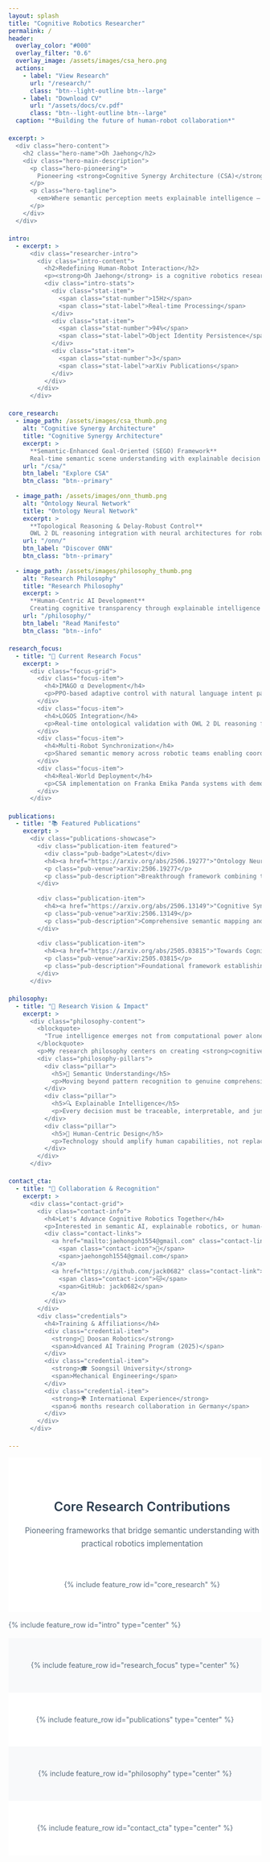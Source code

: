 ```yaml
---
layout: splash
title: "Cognitive Robotics Researcher"
permalink: /
header:
  overlay_color: "#000"
  overlay_filter: "0.6"
  overlay_image: /assets/images/csa_hero.png
  actions:
    - label: "View Research"
      url: "/research/"
      class: "btn--light-outline btn--large"
    - label: "Download CV"
      url: "/assets/docs/cv.pdf"
      class: "btn--light-outline btn--large"
  caption: "*Building the future of human-robot collaboration*"

excerpt: >
  <div class="hero-content">
    <h2 class="hero-name">Oh Jaehong</h2>
    <div class="hero-main-description">
      <p class="hero-pioneering">
        Pioneering <strong>Cognitive Synergy Architecture (CSA)</strong> & <strong>Ontology Neural Network (ONN)</strong>
      </p>
      <p class="hero-tagline">
        <em>Where semantic perception meets explainable intelligence — creating robots that don't just compute, but <strong>comprehend, collaborate, and co-evolve</strong> with humans.</em>
      </p>
    </div>
  </div>

intro:
  - excerpt: >
      <div class="researcher-intro">
        <div class="intro-content">
          <h2>Redefining Human-Robot Interaction</h2>
          <p><strong>Oh Jaehong</strong> is a cognitive robotics researcher at the forefront of human-centric AI, developing frameworks where machines transcend mere automation to become <strong>thinking partners</strong>.</p>
          <div class="intro-stats">
            <div class="stat-item">
              <span class="stat-number">15Hz</span>
              <span class="stat-label">Real-time Processing</span>
            </div>
            <div class="stat-item">
              <span class="stat-number">94%</span>
              <span class="stat-label">Object Identity Persistence</span>
            </div>
            <div class="stat-item">
              <span class="stat-number">3</span>
              <span class="stat-label">arXiv Publications</span>
            </div>
          </div>
        </div>
      </div>

core_research:
  - image_path: /assets/images/csa_thumb.png
    alt: "Cognitive Synergy Architecture"
    title: "Cognitive Synergy Architecture"
    excerpt: >
      **Semantic-Enhanced Goal-Oriented (SEGO) Framework**  
      Real-time semantic scene understanding with explainable decision making for collaborative robotics.
    url: "/csa/"
    btn_label: "Explore CSA"
    btn_class: "btn--primary"
    
  - image_path: /assets/images/onn_thumb.png
    alt: "Ontology Neural Network"
    title: "Ontology Neural Network"
    excerpt: >
      **Topological Reasoning & Delay-Robust Control**  
      OWL 2 DL reasoning integration with neural architectures for robust cognitive control systems.
    url: "/onn/"
    btn_label: "Discover ONN"
    btn_class: "btn--primary"
    
  - image_path: /assets/images/philosophy_thumb.png
    alt: "Research Philosophy"
    title: "Research Philosophy"
    excerpt: >
      **Human-Centric AI Development**  
      Creating cognitive transparency through explainable intelligence that amplifies human capabilities.
    url: "/philosophy/"
    btn_label: "Read Manifesto"
    btn_class: "btn--info"

research_focus:
  - title: "🎯 Current Research Focus"
    excerpt: >
      <div class="focus-grid">
        <div class="focus-item">
          <h4>IMAGO α Development</h4>
          <p>PPO-based adaptive control with natural language intent parsing for seamless human-robot communication.</p>
        </div>
        <div class="focus-item">
          <h4>LOGOS Integration</h4>
          <p>Real-time ontological validation with OWL 2 DL reasoning for explainable AI decision-making.</p>
        </div>
        <div class="focus-item">
          <h4>Multi-Robot Synchronization</h4>
          <p>Shared semantic memory across robotic teams enabling coordinated collaborative behaviors.</p>
        </div>
        <div class="focus-item">
          <h4>Real-World Deployment</h4>
          <p>CSA implementation on Franka Emika Panda systems with demonstrated industrial applications.</p>
        </div>
      </div>

publications:
  - title: "📚 Featured Publications"
    excerpt: >
      <div class="publications-showcase">
        <div class="publication-item featured">
          <div class="pub-badge">Latest</div>
          <h4><a href="https://arxiv.org/abs/2506.19277">"Ontology Neural Network and ORTSF: A Framework for Topological Reasoning and Delay-Robust Control"</a></h4>
          <p class="pub-venue">arXiv:2506.19277</p>
          <p class="pub-description">Breakthrough framework combining topological reasoning with neural architectures for robust cognitive control in dynamic environments.</p>
        </div>
        
        <div class="publication-item">
          <h4><a href="https://arxiv.org/abs/2506.13149">"Cognitive Synergy Architecture: SEGO for Human-Centric Collaborative Robots"</a></h4>
          <p class="pub-venue">arXiv:2506.13149</p>
          <p class="pub-description">Comprehensive semantic mapping and scene graph construction for explainable robot behavior.</p>
        </div>
        
        <div class="publication-item">
          <h4><a href="https://arxiv.org/abs/2505.03815">"Towards Cognitive Collaborative Robots: Semantic-Level Integration and Explainable Control"</a></h4>
          <p class="pub-venue">arXiv:2505.03815</p>
          <p class="pub-description">Foundational framework establishing semantic-level human-robot collaboration principles.</p>
        </div>
      </div>

philosophy:
  - title: "🌟 Research Vision & Impact"
    excerpt: >
      <div class="philosophy-content">
        <blockquote>
          "True intelligence emerges not from computational power alone, but from the capacity to understand, explain, and harmoniously collaborate with human cognition."
        </blockquote>
        <p>My research philosophy centers on creating <strong>cognitive transparency</strong> — developing AI systems that don't just perform tasks, but reveal their reasoning processes, making them trustworthy partners in complex human endeavors.</p>
        <div class="philosophy-pillars">
          <div class="pillar">
            <h5>🧠 Semantic Understanding</h5>
            <p>Moving beyond pattern recognition to genuine comprehension of context and meaning.</p>
          </div>
          <div class="pillar">
            <h5>🔍 Explainable Intelligence</h5>
            <p>Every decision must be traceable, interpretable, and justifiable to human collaborators.</p>
          </div>
          <div class="pillar">
            <h5>🤝 Human-Centric Design</h5>
            <p>Technology should amplify human capabilities, not replace human judgment.</p>
          </div>
        </div>
      </div>

contact_cta:
  - title: "🤝 Collaboration & Recognition"
    excerpt: >
      <div class="contact-grid">
        <div class="contact-info">
          <h4>Let's Advance Cognitive Robotics Together</h4>
          <p>Interested in semantic AI, explainable robotics, or human-robot interaction? Let's explore how CSA and ONN can accelerate your research or industrial applications.</p>
          <div class="contact-links">
            <a href="mailto:jaehongoh1554@gmail.com" class="contact-link">
              <span class="contact-icon">📧</span>
              <span>jaehongoh1554@gmail.com</span>
            </a>
            <a href="https://github.com/jack0682" class="contact-link">
              <span class="contact-icon">🐱</span>
              <span>GitHub: jack0682</span>
            </a>
          </div>
        </div>
        <div class="credentials">
          <h4>Training & Affiliations</h4>
          <div class="credential-item">
            <strong>🏢 Doosan Robotics</strong>
            <span>Advanced AI Training Program (2025)</span>
          </div>
          <div class="credential-item">
            <strong>🎓 Soongsil University</strong>
            <span>Mechanical Engineering</span>
          </div>
          <div class="credential-item">
            <strong>🌍 International Experience</strong>
            <span>6 months research collaboration in Germany</span>
          </div>
        </div>
      </div>

---
```


<section class="core-research-section">
  <div class="section-container">
    <div class="section-header">
      <h2>Core Research Contributions</h2>
      <p>Pioneering frameworks that bridge semantic understanding with practical robotics implementation</p>
    </div>
    {% include feature_row id="core_research" %}
  </div>
</section>

{% include feature_row id="intro" type="center" %}

<section class="research-focus-section">
  {% include feature_row id="research_focus" type="center" %}
</section>

<section class="publications-section">
  {% include feature_row id="publications" type="center" %}
</section>

<section class="philosophy-section">
  {% include feature_row id="philosophy" type="center" %}
</section>

<section class="contact-section">
  {% include feature_row id="contact_cta" type="center" %}
</section>

<style>
/* Global Typography & Spacing */
:root {
  --primary-color: #2c3e50;
  --accent-color: #3498db;
  --secondary-color: #9b59b6;
  --text-color: #5a6c7d;
  --light-bg: #f8f9fa;
  --white: #ffffff;
  --shadow-light: 0 2px 12px rgba(0,0,0,0.06);
  --shadow-medium: 0 4px 20px rgba(0,0,0,0.12);
  --border-radius: 12px;
  --transition: all 0.3s ease;
}

body {
  font-family: 'Inter', -apple-system, BlinkMacSystemFont, sans-serif;
  line-height: 1.7;
  color: var(--text-color);
}

/* Global Layout - Center Alignment */
.page__content .wrapper {
  max-width: 1400px;
  margin: 0 auto;
  padding: 0 2em;
  text-align: center;
}

.feature__wrapper {
  max-width: 1400px;
  margin: 0 auto !important;
  padding: 0 2em !important;
  text-align: center !important;
}

.feature__wrapper--left {
  max-width: 1400px;
  margin: 0 auto !important;
  padding: 0 2em !important;
  text-align: center !important;
}

/* Section containers - center alignment */
section {
  padding: 5em 0;
  position: relative;
  width: 100% !important;
  margin: 0 !important;
  text-align: center !important;
}

.section-container {
  max-width: 1400px;
  margin: 0 auto;
  padding: 0 2em;
  text-align: center !important;
  width: 100% !important;
}

/* Force all feature items to be center aligned */
.feature__item {
  margin-bottom: 2em;
  width: 100% !important;
  max-width: none !important;
  text-align: center !important;
}

/* Override left alignment classes to center */
.feature__item--left {
  text-align: center !important;
  margin: 0 auto !important;
  max-width: 1400px !important;
  width: 100% !important;
}

.feature__item--left .archive__item {
  text-align: center !important;
  margin: 0 !important;
  width: 100% !important;
  max-width: none !important;
}

.feature__item--left .archive__item-body {
  text-align: center !important;
  padding: 3em 2em;
  width: 100% !important;
  max-width: none !important;
  margin: 0 auto !important;
}

.feature__item--left .archive__item-title {
  font-size: 2em;
  margin-bottom: 1em;
  color: var(--primary-color);
  font-weight: 600;
  text-align: center !important;
}

.feature__item--left .archive__item-excerpt {
  font-size: 1em;
  line-height: 1.7;
  color: var(--text-color);
  text-align: center !important;
  width: 100% !important;
  max-width: none !important;
}

.feature__item--center {
  text-align: center !important;
  margin: 0 auto !important;
  max-width: 1400px !important;
}

.feature__item--center .archive__item-body {
  text-align: center !important;
  max-width: none !important;
  width: 100% !important;
}

/* Enhanced Header Typography - Title & Name Styling */
.page__hero--overlay .page__title {
  font-size: 2.4em;
  font-weight: 600;
  margin-bottom: 0.5em;
  text-shadow: 2px 2px 6px rgba(0,0,0,0.8);
  line-height: 1.1;
  letter-spacing: 0.01em;
  font-family: 'Inter', -apple-system, BlinkMacSystemFont, sans-serif;
  color: rgba(255,255,255,1);
  text-align: center;
}

.hero-content {
  max-width: 900px;
  margin: 0 auto;
  text-align: center;
}

.hero-name {
  font-size: 1.2em;
  font-weight: 400;
  color: rgba(255,255,255,0.85);
  margin: 0 0 1.5em 0;
  text-shadow: 1px 1px 3px rgba(0,0,0,0.7);
  letter-spacing: 0.02em;
  text-align: center;
}

.hero-main-description {
  text-align: center;
  max-width: 800px;
  margin: 0 auto;
}

.hero-pioneering {
  font-size: 1.2em;
  line-height: 1.5;
  margin: 0 0 1em 0;
  text-shadow: 1px 1px 3px rgba(0,0,0,0.7);
  font-weight: 400;
  text-align: center;
}

.hero-tagline {
  font-size: 1.1em;
  line-height: 1.6;
  margin: 0;
  text-shadow: 1px 1px 3px rgba(0,0,0,0.6);
  opacity: 0.9;
  text-align: center;
}

/* Researcher Introduction Section */
.researcher-intro {
  background: linear-gradient(135deg, var(--white) 0%, var(--light-bg) 100%);
  border-radius: var(--border-radius);
  padding: 4em 3em;
  margin: 2em 0;
  box-shadow: var(--shadow-light);
  border: 1px solid #e9ecef;
}

.intro-content h2 {
  font-size: 2.2em;
  color: var(--primary-color);
  margin-bottom: 1em;
  font-weight: 600;
  text-align: center;
}

.intro-content p {
  font-size: 1.1em;
  text-align: center;
  margin-bottom: 2.5em;
  max-width: 600px;
  margin-left: auto;
  margin-right: auto;
}

.intro-stats {
  display: grid;
  grid-template-columns: repeat(auto-fit, minmax(180px, 1fr));
  gap: 2em;
  margin-top: 2em;
}

.stat-item {
  text-align: center;
  padding: 1.5em;
  background: var(--white);
  border-radius: 10px;
  box-shadow: var(--shadow-light);
  transition: var(--transition);
}

.stat-item:hover {
  transform: translateY(-4px);
  box-shadow: var(--shadow-medium);
}

.stat-number {
  display: block;
  font-size: 2.5em;
  font-weight: 700;
  color: var(--accent-color);
  line-height: 1;
}

.stat-label {
  display: block;
  font-size: 0.9em;
  color: var(--text-color);
  margin-top: 0.5em;
  font-weight: 500;
}

/* Section Styling */
section {
  padding: 5em 0;
  position: relative;
}

.core-research-section {
  background: var(--white);
}

.research-focus-section {
  background: var(--light-bg);
}

.publications-section {
  background: var(--white);
}

.philosophy-section {
  background: var(--light-bg);
}

.contact-section {
  background: var(--white);
}

.section-container {
  max-width: 1200px;
  margin: 0 auto;
  padding: 0 2em;
}

.section-header {
  text-align: center;
  margin-bottom: 4em;
}

.section-header h2 {
  font-size: 2.4em;
  color: var(--primary-color);
  margin-bottom: 0.5em;
  font-weight: 600;
}

.section-header p {
  font-size: 1.1em;
  color: var(--text-color);
  max-width: 600px;
  margin: 0 auto;
}

/* Core Research Cards - Center aligned 3-column grid */
.feature__wrapper {
  display: flex !important;
  justify-content: center !important;
  flex-wrap: wrap !important;
  gap: 2em !important;
  max-width: 1200px;  /* 적절한 콘텐츠 중심 너비 */
  margin: 0 auto !important;
  padding: 0 2em !important;
  text-align: center !important;
}


.feature__item {
  margin-bottom: 0 !important;
  width: 100% !important;
  max-width: none !important;
  text-align: center !important;
}

.feature__item .archive__item {
  background: var(--white);
  border-radius: var(--border-radius);
  overflow: hidden;
  box-shadow: var(--shadow-light);
  transition: var(--transition);
  border: 1px solid #e9ecef;
  height: 100%;
  width: 100% !important;
  max-width: none !important;
  margin: 0 !important;
  display: flex;
  flex-direction: column;
  text-align: center;
}

.feature__item .archive__item:hover {
  transform: translateY(-6px);
  box-shadow: var(--shadow-medium);
}

.feature__item .archive__item-teaser {
  height: 220px;
  overflow: hidden;
  position: relative;
  flex-shrink: 0;
}

.feature__item .archive__item-teaser img {
  width: 100%;
  height: 100%;
  object-fit: cover;
  transition: transform 0.4s ease;
}

.feature__item .archive__item-teaser:hover img {
  transform: scale(1.08);
}

.feature__item .archive__item-body {
  padding: 2em;
  flex-grow: 1;
  display: flex;
  flex-direction: column;
  text-align: center;
}

.feature__item .archive__item-title {
  font-size: 1.4em;
  margin-bottom: 1em;
  color: var(--primary-color);
  font-weight: 600;
  line-height: 1.3;
  text-align: center;
}

.feature__item .archive__item-excerpt {
  font-size: 1em;
  line-height: 1.6;
  color: var(--text-color);
  margin-bottom: 1.5em;
  flex-grow: 1;
  text-align: center;
}

/* Ensure buttons are at bottom */
.feature__item .archive__item-body .btn {
  margin-top: auto;
}

/* Focus Grid - Horizontal 4-column layout */
.focus-grid {
  display: grid;
  grid-template-columns: repeat(4, 1fr);
  gap: 1.5em;
  margin-top: 1em;
  max-width: 1400px;
  margin-left: auto;
  margin-right: auto;
}

.focus-item {
  background: var(--white);
  padding: 1.8em 1.5em;
  border-radius: var(--border-radius);
  box-shadow: var(--shadow-light);
  transition: var(--transition);
  text-align: center;
  min-height: 200px;
  display: flex;
  flex-direction: column;
  justify-content: space-between;
}

.focus-item:hover {
  transform: translateY(-4px);
  box-shadow: var(--shadow-medium);
}

.focus-item h4 {
  color: var(--primary-color);
  margin-bottom: 0.8em;
  font-size: 1.1em;
  font-weight: 600;
  text-align: center;
}

.focus-item p {
  margin: 0;
  line-height: 1.5;
  font-size: 0.9em;
  text-align: center;
  flex-grow: 1;
}

/* Publications Showcase - Horizontal 3-column layout */
.publications-showcase {
  margin-top: 1em;
  display: grid;
  grid-template-columns: repeat(3, 1fr);
  gap: 2em;
  max-width: 1400px;
  margin-left: auto;
  margin-right: auto;
}

.publication-item {
  background: var(--white);
  padding: 2em 1.8em;
  border-radius: var(--border-radius);
  box-shadow: var(--shadow-light);
  transition: var(--transition);
  position: relative;
  text-align: center;
  min-height: 280px;
  display: flex;
  flex-direction: column;
}

.publication-item:hover {
  transform: translateY(-2px);
  box-shadow: var(--shadow-medium);
}

.publication-item.featured {
  border-left: 4px solid var(--accent-color);
}

.pub-badge {
  position: absolute;
  top: -8px;
  right: 20px;
  background: linear-gradient(135deg, var(--accent-color), #2980b9);
  color: white;
  padding: 0.3em 1em;
  border-radius: 15px;
  font-size: 0.8em;
  font-weight: 600;
}

.publication-item h4 {
  margin-bottom: 0.8em;
  font-size: 1.1em;
  font-weight: 600;
  text-align: center;
  line-height: 1.3;
}

.publication-item h4 a {
  color: var(--primary-color);
  text-decoration: none;
  transition: color 0.3s ease;
}

.publication-item h4 a:hover {
  color: var(--accent-color);
}

.pub-venue {
  color: var(--accent-color);
  font-weight: 600;
  margin-bottom: 1em;
  font-size: 0.9em;
  text-align: center;
}

.pub-description {
  margin: 0;
  line-height: 1.5;
  font-size: 0.9em;
  text-align: center;
  flex-grow: 1;
}

/* Philosophy Pillars - Horizontal 3-column layout */
.philosophy-pillars {
  display: grid;
  grid-template-columns: repeat(3, 1fr);
  gap: 2em;
  margin-top: 2em;
  max-width: 1400px;
  margin-left: auto;
  margin-right: auto;
}

.pillar {
  background: var(--white);
  padding: 2em 1.8em;
  border-radius: var(--border-radius);
  box-shadow: var(--shadow-light);
  text-align: center;
  min-height: 180px;
  display: flex;
  flex-direction: column;
  justify-content: space-between;
}

.pillar h5 {
  color: var(--primary-color);
  margin-bottom: 1em;
  font-size: 1.1em;
  font-weight: 600;
  text-align: center;
}

.pillar p {
  margin: 0;
  line-height: 1.5;
  text-align: center;
  flex-grow: 1;
}

/* Philosophy Content */
.philosophy-content {
  text-align: center;
  max-width: 1200px;
  margin: 0 auto;
}

.philosophy-content blockquote {
  font-size: 1.3em;
  font-style: italic;
  color: var(--primary-color);
  border-left: 4px solid var(--secondary-color);
  padding-left: 2em;
  margin: 0 auto 2em auto;
  font-weight: 500;
  text-align: center;
  max-width: 900px;
}

.philosophy-content p {
  text-align: center;
  max-width: 900px;
  margin: 0 auto 2em auto;
}

/* Force center alignment for all content */
.feature__item--left .focus-grid,
.feature__item--left .publications-showcase,
.feature__item--left .philosophy-content,
.feature__item--left .contact-grid {
  text-align: center !important;
  width: 100% !important;
  max-width: none !important;
}

.feature__item--left .focus-item,
.feature__item--left .publication-item,
.feature__item--left .pillar,
.feature__item--left .contact-info,
.feature__item--left .credentials {
  text-align: center !important;
}

.feature__item--left blockquote {
  text-align: center !important;
}

/* Contact Grid */
.contact-grid {
  display: grid;
  grid-template-columns: 1fr 1fr;
  gap: 3em;
  margin-top: 1em;
}

.contact-info h4,
.credentials h4 {
  color: var(--primary-color);
  margin-bottom: 1em;
  font-size: 1.3em;
  font-weight: 600;
}

.contact-links {
  margin-top: 2em;
}

.contact-link {
  display: flex;
  align-items: center;
  margin-bottom: 1em;
  text-decoration: none;
  color: var(--text-color);
  transition: color 0.3s ease;
}

.contact-link:hover {
  color: var(--accent-color);
}

.contact-icon {
  margin-right: 1em;
  font-size: 1.2em;
}

.credential-item {
  display: flex;
  justify-content: space-between;
  align-items: flex-start;
  margin-bottom: 1.2em;
  padding-bottom: 1.2em;
  border-bottom: 1px solid #e9ecef;
}

.credential-item:last-child {
  border-bottom: none;
  margin-bottom: 0;
  padding-bottom: 0;
}

.credential-item strong {
  color: var(--primary-color);
  margin-right: 1em;
  flex-shrink: 0;
}

.credential-item span {
  text-align: right;
}

/* Enhanced Buttons */
.btn--large {
  padding: 12px 28px;
  font-size: 1em;
  font-weight: 600;
  text-transform: none;
  border-radius: 8px;
  transition: var(--transition);
  border: none;
  text-decoration: none;
  display: inline-block;
}

.btn--primary {
  background: linear-gradient(135deg, var(--accent-color) 0%, #2980b9 100%);
  color: white;
}

.btn--primary:hover {
  background: linear-gradient(135deg, #2980b9 0%, #1f639a 100%);
  transform: translateY(-2px);
  box-shadow: 0 8px 25px rgba(52, 152, 219, 0.3);
  color: white;
}

.btn--info {
  background: linear-gradient(135deg, var(--secondary-color) 0%, #8e44ad 100%);
  color: white;
}

.btn--info:hover {
  background: linear-gradient(135deg, #8e44ad 0%, #7d3c98 100%);
  transform: translateY(-2px);
  box-shadow: 0 8px 25px rgba(155, 89, 182, 0.3);
  color: white;
}

/* Left-aligned content sections - Fix alignment */
.feature__item--left .archive__item-body {
  text-align: left;
  padding: 3em 2em;
}

.feature__item--left .archive__item-title {
  font-size: 2em;
  margin-bottom: 1em;
  color: var(--primary-color);
  font-weight: 600;
  text-align: left;
}

.feature__item--left .archive__item-excerpt {
  font-size: 1em;
  line-height: 1.7;
  color: var(--text-color);
  text-align: left;
}

/* Ensure all content within left sections is left-aligned */
.feature__item--left .archive__item-excerpt * {
  text-align: left;
}

.feature__item--left .focus-grid,
.feature__item--left .publications-showcase,
.feature__item--left .philosophy-content,
.feature__item--left .contact-grid {
  text-align: left;
}

.feature__item--left .focus-item,
.feature__item--left .publication-item,
.feature__item--left .pillar,
.feature__item--left .contact-info,
.feature__item--left .credentials {
  text-align: left;
}

.feature__item--left blockquote {
  text-align: left;
}

/* Responsive Design - Maintain horizontal layouts */
@media (max-width: 1024px) {
  .page__hero--overlay .page__title {
    font-size: 2.2em;
  }
  
  .researcher-intro {
    padding: 3em 2em;
  }
  
  .intro-stats {
    grid-template-columns: repeat(auto-fit, minmax(150px, 1fr));
    gap: 1.5em;
  }
  
  section {
    padding: 4em 0;
  }
  
  /* Adjust grid columns for medium screens */
  .focus-grid {
    grid-template-columns: repeat(2, 1fr);
    gap: 1.5em;
  }
  
  .publications-showcase {
    grid-template-columns: repeat(2, 1fr);
    gap: 1.5em;
  }
  
  .philosophy-pillars {
    grid-template-columns: repeat(2, 1fr);
    gap: 1.5em;
  }
  
  .feature__wrapper {
    grid-template-columns: repeat(2, 1fr) !important;
  }
  
  .contact-grid {
    grid-template-columns: 1fr;
    gap: 2em;
  }
  
  .credential-item {
    flex-direction: column;
    align-items: center;
    text-align: center;
  }
  
  .credential-item span {
    text-align: center;
    margin-top: 0.5em;
  }
}

@media (max-width: 1024px) {
  .page__hero--overlay .page__title {
    font-size: 2em;
  }
  
  .page__hero--overlay .page__lead {
    font-size: 1.1em;
  }
  
  .researcher-intro {
    padding: 2.5em 1.5em;
  }
  
  .intro-content h2 {
    font-size: 1.8em;
  }
  
  .intro-stats {
    grid-template-columns: 1fr;
    gap: 1em;
  }
  
  /* Single column for mobile */
  .focus-grid {
    grid-template-columns: 1fr;
    gap: 1em;
  }
  
  .publications-showcase {
    grid-template-columns: 1fr;
    gap: 1.5em;
  }
  
  .philosophy-pillars {
    grid-template-columns: 1fr;
    gap: 1.5em;
  }
  
  .feature__wrapper {
    grid-template-columns: 1fr !important;
  }
  
  .feature__item .archive__item-body {
    padding: 1.5em;
  }
  
  .feature__item--left .archive__item-body {
    padding: 2em 1.5em;
  }
  
  .feature__item--left .archive__item-title {
    font-size: 1.6em;
  }
  
  section {
    padding: 3em 0;
  }
  
  .section-container,
  .feature__wrapper {
    padding: 0 1em;
  }
  
  .focus-item, .publication-item, .pillar {
    padding: 1.5em;
    min-height: auto;
  }
  
  .philosophy-content blockquote {
    font-size: 1.1em;
    padding-left: 1.5em;
  }
}

@media (max-width: 1024px) {
  .page__hero--overlay .page__title {
    font-size: 1.8em;
  }
  
  .researcher-intro {
    padding: 2em 1em;
  }
  
  .intro-content h2 {
    font-size: 1.6em;
  }
  
  .section-header h2 {
    font-size: 1.8em;
  }
  
  .btn--large {
    padding: 10px 20px;
    font-size: 0.9em;
  }
  
  .focus-item,
  .publication-item,
  .pillar {
    padding: 1.2em;
  }
  
  .philosophy-content blockquote {
    font-size: 1em;
    padding-left: 1.2em;
  }
}

/* Accessibility Improvements */
@media (prefers-reduced-motion: reduce) {
  * {
    transition: none !important;
    animation: none !important;
  }
}

/* Print Styles */
@media print {
  .page__hero,
  .btn,
  .contact-links {
    display: none;
  }
  
  body {
    font-size: 12pt;
    line-height: 1.4;
  }
  
  section {
    padding: 1em 0;
    page-break-inside: avoid;
  }
}